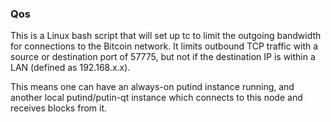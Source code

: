 ### Qos ###

This is a Linux bash script that will set up tc to limit the outgoing bandwidth for connections to the Bitcoin network. It limits outbound TCP traffic with a source or destination port of 57775, but not if the destination IP is within a LAN (defined as 192.168.x.x).

This means one can have an always-on putind instance running, and another local putind/putin-qt instance which connects to this node and receives blocks from it.
